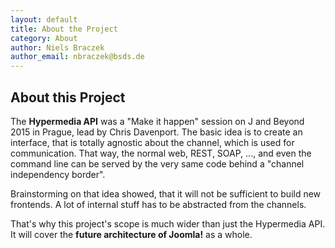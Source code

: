 ```yaml
---
layout: default
title: About the Project
category: About
author: Niels Braczek
author_email: nbraczek@bsds.de
---
```


## About this Project

The **Hypermedia API** was a "Make it happen" session on J and Beyond 2015 in Prague, lead by Chris Davenport.
The basic idea is to create an interface, that is totally agnostic about the channel, which is used for communication.
That way, the normal web, REST, SOAP, ..., and even the command line can be served by the very same code behind a "channel independency border".

Brainstorming on that idea showed, that it will not be sufficient to build new frontends.
A lot of internal stuff has to be abstracted from the channels.

That's why this project's scope is much wider than just the Hypermedia API.
It will cover the **future architecture of Joomla!** as a whole.
